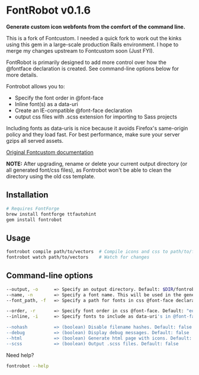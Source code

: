 FontRobot v0.1.6
==========

**Generate custom icon webfonts from the comfort of the command line.**

This is a fork of Fontcustom. I needed a quick fork to work out the kinks using this gem in a large-scale production Rails environment. I hope to merge my changes upstream to Fontcustom soon (Just FYI).

FontRobot is primarily designed to add more control over how the @fontface declaration is created. See command-line options below for more details.

Fontrobot allows you to:

* Specify the font order in @font-face
* Inline font(s) as a data-uri
* Create an IE-compatible @font-face declaration
* output css files with .scss extension for importing to Sass projects

Including fonts as data-uris is nice because it avoids Firefox's same-origin policy and they load fast. For best performance, make sure your server gzips all served assets.

[Original Fontcustom documentation](http://fontcustom.github.com/fontcustom/)

**NOTE:** After upgrading, rename or delete your current output directory (or all generated font/css files), as Fontrobot won't be able to clean the directory using the old css template.

Installation
------------

```sh
# Requires FontForge
brew install fontforge ttfautohint
gem install fontrobot
```


Usage
-----

```sh
fontrobot compile path/to/vectors  # Compile icons and css to path/to/fontrobot/*
fontrobot watch path/to/vectors    # Watch for changes
```

Command-line options
-----

```sh
--output, -o      => Specify an output directory. Default: $DIR/fontrobot
--name, -n        => Specify a font name. This will be used in the generated fonts and CSS. Default: fontrobot
--font_path, -f   => Specify a path for fonts in css @font-face declaration. Default: none

--order, -r       => Specify font order in css @font-face. Default: "eot,ttf,woff,svg"
--inline, -i      => Specify fonts to include as data-uri's in @font-face. Default: none. Format: "ttf,svg" One is enough though.

--nohash          => (boolean) Disable filename hashes. Default: false
--debug           => (boolean) Display debug messages. Default: false
--html            => (boolean) Generate html page with icons. Default: false
--scss            => (boolean) Output .scss files. Default: false
```

Need help?

```sh
fontrobot --help
```
